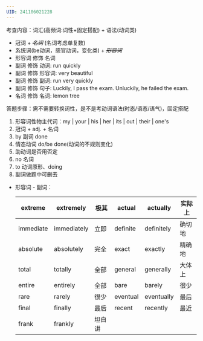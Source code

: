 ```yaml
---
UID: 241106021228
---
```

考查内容：词汇(高频词:词性+固定搭配) + 语法(动词类)

- 冠词 + *~~名词~~* (名词考虑单复数)
- 系统词(be动词，感官动词，变化类) + *~~形容词~~*
- 形容词 修饰 名词
- 副词 修饰 动词: run quickly
- 副词 修饰 形容词: very beautiful
- 副词 修饰 副词: run very quickly
- 副词 修饰 句子: Luckily, I pass the exam. Unluckily, he failed the exam.
- 名词 修饰 名词: lemon tree

答题步骤：需不需要转换词性，是不是考动词语法(时态/语态/语气)，固定搭配

1. 形容词性物主代词：my | your | his | her | its | out | their | one's
2. 冠词 + adj. + 名词
3. by 副词 done
4. 情态动词 do/be done(动词的不规则变化)
5. 助动词是否用否定
6. no 名词
7. to 动词原形、doing
8. 副词做题中可删去

+ 形容词 - 副词：

  | extreme   | extremely   | 极其   | actual   | actually   | 实际上 |
  | --------- | ----------- | ------ | -------- | ---------- | ------ |
  | immediate | immediately | 立即   | definite | definitely | 确切地 |
  | absolute  | absolutely  | 完全   | exact    | exactly    | 精确地 |
  | total     | totally     | 全部   | general  | generally  | 大体上 |
  | entire    | entirely    | 全部   | bare     | barely     | 很少   |
  | rare      | rarely      | 很少   | eventual | eventually | 最后   |
  | final     | finally     | 最后   | recent   | recently   | 最近   |
  | frank     | frankly     | 坦白讲 |          |            |        |

  

















